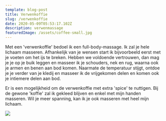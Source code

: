```yaml
---
template: blog-post
title: Verwenkoffie
slug: /verwenkoffie
date: 2020-05-09T05:53:17.102Z
description: verwenmassage
featuredImage: /assets/coffee-small.jpg
---
```


Met een 'verwenkoffie' bedoel ik een full-body-massage. Ik zal je hele lichaam masseren. Afhankelijk van je wensen start ik bijvoorbeeld eerst met je voeten om het ijs te breken. Hebben we voldoende vertrouwen, dan mag je je op je buik leggen en masseer ik je schouders, nek en rug, waarna ook je armen en benen aan bod komen. Naarmate de temperatuur stijgt, ontdoe je je verder van je kledij en masseer ik de vrijgekomen delen en komen ook je intiemere delen aan bod.

Er is een mogelijkheid om de verwenkoffie met extra 'spice' te nuttigen. Bij de gewone 'koffie' zal ik gekleed blijven en enkel met mijn handen masseren. Wil je meer spanning, kan ik je ook masseren met heel mijn lichaam.

![](/assets/massage-nude-small.jpg)
